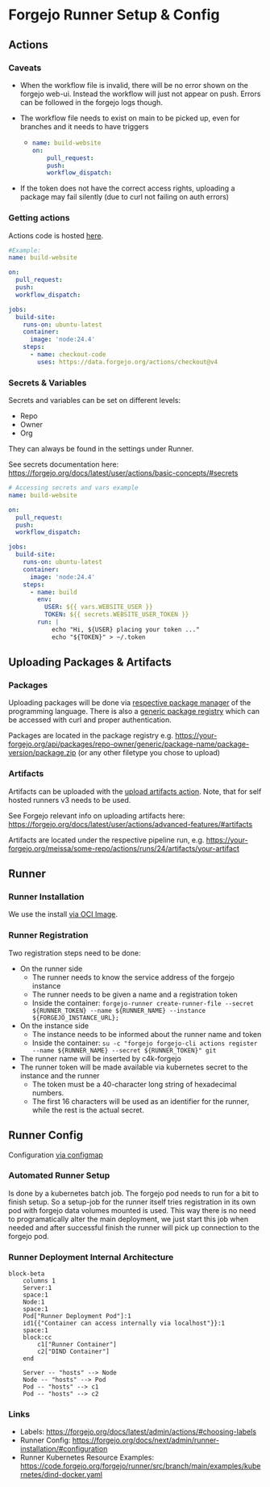 # Forgejo Runner Setup & Config

## Actions

### Caveats

* When the workflow file is invalid, there will be no error shown on the forgejo web-ui. Instead the workflow will just not appear on push. Errors can be followed in the forgejo logs though.

* The workflow file needs to exist on main to be picked up, even for branches and it needs to have triggers
  * ```yaml
    name: build-website
    on:
        pull_request:
        push:
        workflow_dispatch:
    ```

* If the token does not have the correct access rights, uploading a package may fail silently (due to curl not failing on auth errors)

### Getting actions

Actions code is hosted [here](https://code.forgejo.org/actions).
```yaml
#Example:
name: build-website

on:
  pull_request:
  push:
  workflow_dispatch:

jobs:
  build-site:
    runs-on: ubuntu-latest
    container:
      image: 'node:24.4'
    steps:
      - name: checkout-code
        uses: https://data.forgejo.org/actions/checkout@v4
```

### Secrets & Variables

Secrets and variables can be set on different levels:
* Repo
* Owner
* Org

They can always be found in the settings under Runner.

See secrets documentation here: https://forgejo.org/docs/latest/user/actions/basic-concepts/#secrets

```yaml
# Accessing secrets and vars example
name: build-website

on:
  pull_request:
  push:
  workflow_dispatch:

jobs:
  build-site:
    runs-on: ubuntu-latest
    container:
      image: 'node:24.4'
    steps:
      - name: build
        env:
          USER: ${{ vars.WEBSITE_USER }}
          TOKEN: ${{ secrets.WEBSITE_USER_TOKEN }}
        run: |
            echo "Hi, ${USER} placing your token ..."
            echo "${TOKEN}" > ~/.token
```

## Uploading Packages & Artifacts

### Packages

Uploading packages will be done via [respective package manager](https://forgejo.org/docs/v11.0/user/packages/) of the programming language. There is also a [generic package registry](https://forgejo.org/docs/latest/user/packages/generic/) which can be accessed with curl and proper authentication.

Packages are located in the package registry e.g. https://your-forgejo.org/api/packages/repo-owner/generic/package-name/package-version/package.zip (or any other filetype you chose to upload)

### Artifacts

Artifacts can be uploaded with the [upload artifacts action](https://code.forgejo.org/actions/upload-artifact/src/branch/main). Note, that for self hosted runners v3 needs to be used.

See Forgejo relevant info on uploading artifacts here: https://forgejo.org/docs/latest/user/actions/advanced-features/#artifacts

Artifacts are located under the respective pipeline run, e.g. https://your-forgejo.org/meissa/some-repo/actions/runs/24/artifacts/your-artifact

## Runner

### Runner Installation

We use the install [via OCI Image](https://forgejo.org/docs/v11.0/admin/actions/runner-installation/).

### Runner Registration

Two registration steps need to be done:

* On the runner side
    * The runner needs to know the service address of the forgejo instance
    * The runner needs to be given a name and a registration token
    * Inside the container: `forgejo-runner create-runner-file --secret ${RUNNER_TOKEN} --name ${RUNNER_NAME} --instance ${FORGEJO_INSTANCE_URL};`
* On the instance side
    * The instance needs to be informed about the runner name and token
    * Inside the container: `su -c "forgejo forgejo-cli actions register --name ${RUNNER_NAME} --secret ${RUNNER_TOKEN}" git`
* The runner name will be inserted by c4k-forgejo
* The runner token will be made available via kubernetes secret to the instance and the runner
    * The token must be a 40-character long string of hexadecimal numbers.
    * The first 16 characters will be used as an identifier for the runner, while the rest is the actual secret.

## Runner Config

Configuration [via configmap](https://code.forgejo.org/forgejo/runner/issues/132#issuecomment-4848)

### Automated Runner Setup

Is done by a kubernetes batch job. The forgejo pod needs to run for a bit to finish setup.
So a setup-job for the runner itself tries registration in its own pod with forgejo data volumes mounted is used. This way there is no need to programatically alter the main deployment, we just start this job when needed and after successful finish the runner will pick up connection to the forgejo pod.

### Runner Deployment Internal Architecture

```mermaid
block-beta
    columns 1
    Server:1
    space:1
    Node:1
    space:1
    Pod["Runner Deployment Pod"]:1
    id1{{"Container can access internally via localhost"}}:1
    space:1
    block:cc
        c1["Runner Container"]
        c2["DIND Container"]
    end
    
    Server -- "hosts" --> Node
    Node -- "hosts" --> Pod
    Pod -- "hosts" --> c1
    Pod -- "hosts" --> c2
```

### Links

- Labels: https://forgejo.org/docs/latest/admin/actions/#choosing-labels
- Runner Config: https://forgejo.org/docs/next/admin/runner-installation/#configuration
- Runner Kubernetes Resource Examples: https://code.forgejo.org/forgejo/runner/src/branch/main/examples/kubernetes/dind-docker.yaml
